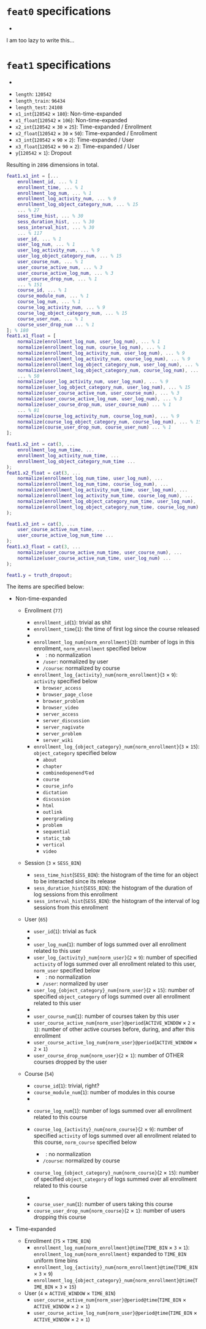 # `feat0` specifications
-
I am too lazy to write this...

# `feat1` specifications
-

* `length`: `120542`
* `length_train`: `96434`
* `length_test`: `24108`
* `x1_int`(`120542` × `180`): Non-time-expanded
* `x1_float`(`120542` × `106`): Non-time-expanded
* `x2_int`(`120542` × `30` × `25`): Time-expanded / Enrollment
* `x2_float`(`120542` × `30` × `50`): Time-expanded / Enrollment
* `x3_int`(`120542` × `90` × `2`): Time-expanded / User
* `x3_float`(`120542` × `90` × `2`): Time-expanded / User
* `y`(`120542` × `1`): Dropout

Resulting in `2896` dimensions in total.

```Matlab
feat1.x1_int = [...
    enrollment_id, ... % 1
    enrollment_time, ... % 1
    enrollment_log_num, ... % 1
    enrollment_log_activity_num, ... % 9
    enrollment_log_object_category_num, ... % 15
    ... % 27
    sess_time_hist, ... % 30
    sess_duration_hist, ... % 30
    sess_interval_hist, ... % 30
    ... % 117
    user_id, ... % 1
    user_log_num, ... % 1
    user_log_activity_num, ... % 9
    user_log_object_category_num, ... % 15
    user_course_num, ... % 1
    user_course_active_num, ... % 3
    user_course_active_log_num, ... % 3
    user_course_drop_num, ... % 1
    ... % 151
    course_id, ... % 1
    course_module_num, ... % 1
    course_log_num, ... % 1
    course_log_activity_num, ... % 9
    course_log_object_category_num, ... % 15
    course_user_num, ... % 1
    course_user_drop_num ... % 1
]; % 180
feat1.x1_float = [
    normalize(enrollment_log_num, user_log_num), ... % 1
    normalize(enrollment_log_num, course_log_num), ... % 1
    normalize(enrollment_log_activity_num, user_log_num), ... % 9
    normalize(enrollment_log_activity_num, course_log_num), ... % 9
    normalize(enrollment_log_object_category_num, user_log_num), ... % 15
    normalize(enrollment_log_object_category_num, course_log_num), ... % 15
    ... % 50
    normalize(user_log_activity_num, user_log_num), ... % 9
    normalize(user_log_object_category_num, user_log_num), ... % 15
    normalize(user_course_active_num, user_course_num), ... % 3
    normalize(user_course_active_log_num, user_log_num), ... % 3
    normalize(user_course_drop_num, user_course_num) ... % 1
    ... % 81
    normalize(course_log_activity_num, course_log_num), ... % 9
    normalize(course_log_object_category_num, course_log_num), ... % 15
    normalize(course_user_drop_num, course_user_num) ... % 1
];

feat1.x2_int = cat(3, ...
    enrollment_log_num_time, ...
    enrollment_log_activity_num_time, ...
    enrollment_log_object_category_num_time ...
);
feat1.x2_float = cat(3, ...
    normalize(enrollment_log_num_time, user_log_num), ...
    normalize(enrollment_log_num_time, course_log_num), ...
    normalize(enrollment_log_activity_num_time, user_log_num), ...
    normalize(enrollment_log_activity_num_time, course_log_num), ...
    normalize(enrollment_log_object_category_num_time, user_log_num), ...
    normalize(enrollment_log_object_category_num_time, course_log_num) ...
);

feat1.x3_int = cat(3, ...
    user_course_active_num_time, ...
    user_course_active_log_num_time ...
);
feat1.x3_float = cat(3, ...
    normalize(user_course_active_num_time, user_course_num), ...
    normalize(user_course_active_num_time, user_log_num) ...
);

feat1.y = truth_dropout;
```

The items are specified below:

* Non-time-expanded
    * Enrollment (`77`)
        * `enrollment_id`(`1`): trivial as shit
        * `enrollment_time`(`1`): the time of first log since the course released

        -
        * `enrollment_log_num{norm_enrollment}`(`3`): number of logs in this enrollment, `norm_enrollment` specified below
            * ` `: no normalization
            * `/user`: normalized by user
            * `/course`: normalized by course
        * `enrollment_log_{activity}_num{norm_enrollment}`(`3` × `9`): `activity` specified below
            * `browser_access`
            * `browser_page_close`
            * `browser_problem`
            * `browser_video`
            * `server_access`
            * `server_discussion`
            * `server_nagivate`
            * `server_problem`
            * `server_wiki`
        * `enrollment_log_{object_category}_num{norm_enrollment}`(`3` × `15`): `object_category` specified below
            * `about`
            * `chapter`
            * `combinedopenendㄘed`
            * `course`
            * `course_info`
            * `dictation`
            * `discussion`
            * `html`
            * `outlink`
            * `peergrading`
            * `problem`
            * `sequential`
            * `static_tab`
            * `vertical`
            * `video`
    * Session (`3` × `SESS_BIN`)
        * `sess_time_hist`(`SESS_BIN`): the histogram of the time for an object to be interacted since its release
        * `sess_duration_hist`(`SESS_BIN`): the histogram of the duration of log sessions from this enrollment
        * `sess_interval_hist`(`SESS_BIN`): the histogram of the interval of log sessions from this enrollment

    * User (`65`)
        * `user_id`(`1`): trivial as fuck

        -
        * `user_log_num`(`1`): number of logs summed over all enrollment related to this user
        * `user_log_{activity}_num{norm_user}`(`2` × `9`): number of specified `activity` of logs summed over all enrollment related to this user, `norm_user` specified below
            * ` `: no normalization
            * `/user`: normalized by user
        * `user_log_{object_category}_num{norm_user}`(`2` × `15`): number of specified `object_category` of logs summed over all enrollment related to this user
        
        -
        * `user_course_num`(`1`): number of courses taken by this user
        * `user_course_active_num{norm_user}@period`(`ACTIVE_WINDOW` × `2` × `1`): number of other active courses before, during, and after this enrollment
        * `user_course_active_log_num{norm_user}@period`(`ACTIVE_WINDOW` × `2` × `1`)
        * `user_course_drop_num{norm_user}`(`2` × `1`): number of OTHER courses dropped by the user
    * Course (`54`)
        * `course_id`(`1`): trivial, right?
        * `course_module_num`(`1`): number of modules in this course

        -
        * `course_log_num`(`1`): number of logs summed over all enrollment related to this course
        * `course_log_{activity}_num{norm_course}`(`2` × `9`): number of specified `activity` of logs summed over all enrollment related to this course, `norm_course` specified below
            * ` `: no normalization
            * `/course`: normalized by course

        * `course_log_{object_category}_num{norm_course}`(`2` × `15`): number of specified `object_category` of logs summed over all enrollment related to this course

        -
        * `course_user_num`(`1`): number of users taking this course
        * `course_user_drop_num{norm_course}`(`2` × `1`): number of users dropping this course
        
* Time-expanded 
    * Enrollment (`75` × `TIME_BIN`)
        * `enrollment_log_num{norm_enrollment}@time`(`TIME_BIN` × `3` × `1`): `enrollment_log_num{norm_enrollment}` expanded to `TIME_BIN` uniform time bins
        * `enrollment_log_{activity}_num{norm_enrollment}@time`(`TIME_BIN` × `3` × `9`)
        * `enrollment_log_{object_category}_num{norm_enrollment}@time`(`TIME_BIN` × `3` × `15`)
    * User (`4` × `ACTIVE_WINDOW` × `TIME_BIN`)
        * `user_course_active_num{norm_user}@period@time`(`TIME_BIN` × `ACTIVE_WINDOW` × `2` × `1`)
        * `user_course_active_log_num{norm_user}@period@time`(`TIME_BIN` × `ACTIVE_WINDOW` × `2` × `1`)
        